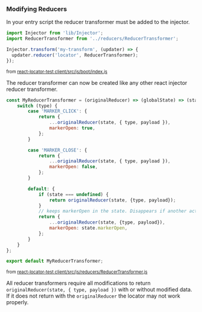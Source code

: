 ### Modifying Reducers

In your entry script the reducer transformer must be added to the injector.

```javascript
import Injector from 'lib/Injector';
import ReducerTransformer from '../reducers/ReducerTransformer';

Injector.transform('my-transform', (updater) => {
  updater.reducer('locator', ReducerTransformer);
});
```
<small>from [react-locator-test client/src/js/boot/index.js](https://github.com/mak001/react-locator-test/blob/master/client/src/js/boot/index.js)</small>

The reducer transformer can now be created like any other react injector reducer transformer.
```javascript
const MyReducerTransformer = (originalReducer) => (globalState) => (state, { type, payload }) => {
    switch (type) {
        case 'MARKER_CLICK': {
            return {
                ...originalReducer(state, { type, payload }),
                markerOpen: true,
            };
        }

        case 'MARKER_CLOSE': {
            return {
                ...originalReducer(state, { type, payload }),
                markerOpen: false,
            };
        }

        default: {
            if (state === undefined) {
                return originalReducer(state, {type, payload});
            }
            // keeps markerOpen in the state. Disappears if another action is run
            return {
                ...originalReducer(state, {type, payload}),
                markerOpen: state.markerOpen,
            };
        }
    }
};

export default MyReducerTransformer;
```
<small>from [react-locator-test client/src/js/reducers/ReducerTransformer.js](https://github.com/mak001/react-locator-test/blob/master/client/src/js/reducers/ReducerTransformer.js)</small>

All reducer transformers require all modifications to return `originalReducer(state, { type, payload })` with or without modified data.
If it does not return with the `originalReducer` the locator may not work properly.
